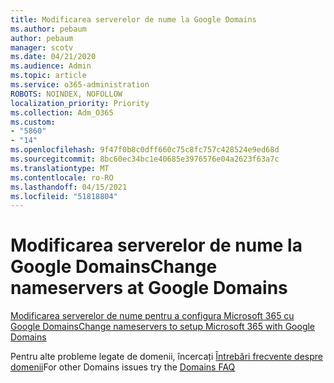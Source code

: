 ```yaml
---
title: Modificarea serverelor de nume la Google Domains
ms.author: pebaum
author: pebaum
manager: scotv
ms.date: 04/21/2020
ms.audience: Admin
ms.topic: article
ms.service: o365-administration
ROBOTS: NOINDEX, NOFOLLOW
localization_priority: Priority
ms.collection: Adm_O365
ms.custom:
- "5860"
- "14"
ms.openlocfilehash: 9f47f0b8c0dff660c75c8fc757c428524e9ed68d
ms.sourcegitcommit: 8bc60ec34bc1e40685e3976576e04a2623f63a7c
ms.translationtype: MT
ms.contentlocale: ro-RO
ms.lasthandoff: 04/15/2021
ms.locfileid: "51818804"
---
```

# <a name="change-nameservers-at-google-domains"></a><span data-ttu-id="28fca-102">Modificarea serverelor de nume la Google Domains</span><span class="sxs-lookup"><span data-stu-id="28fca-102">Change nameservers at Google Domains</span></span>

[<span data-ttu-id="28fca-103">Modificarea serverelor de nume pentru a configura Microsoft 365 cu Google Domains</span><span class="sxs-lookup"><span data-stu-id="28fca-103">Change nameservers to setup Microsoft 365 with Google Domains</span></span>](https://docs.microsoft.com/microsoft-365/admin/dns/change-nameservers-at-google-domains?view=o365-worldwide)

<span data-ttu-id="28fca-104">Pentru alte probleme legate de domenii, încercați [Întrebări frecvente despre domenii](https://docs.microsoft.com/microsoft-365/admin/setup/domains-faq?view=o365-worldwide)</span><span class="sxs-lookup"><span data-stu-id="28fca-104">For other Domains issues try the [Domains FAQ](https://docs.microsoft.com/microsoft-365/admin/setup/domains-faq?view=o365-worldwide)</span></span>
